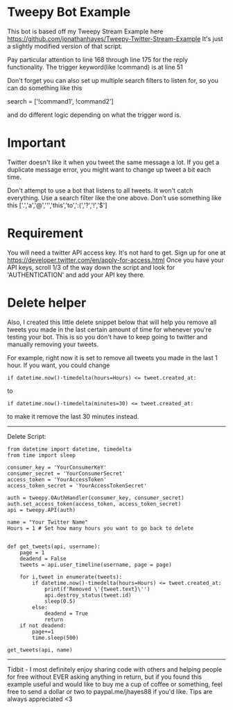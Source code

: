# Tweepy Bot Example

This bot is based off my Tweepy Stream Example here https://github.com/jonathanhayes/Tweepy-Twitter-Stream-Example
It's just a slightly modified version of that script.

Pay particular attention to line 168 through line 175 for the reply functionality.
The trigger keyword(like !command) is at line 51

Don't forget you can also set up multiple search filters to listen for, so you can do something like this

search = ['!command1', !command2']

and do different logic depending on what the trigger word is. 

# Important

Twitter doesn't like it when you tweet the same message a lot. If you get a duplicate message error, 
you might want to change up tweet a bit each time.

Don't attempt to use a bot that listens to all tweets. It won't catch everything. Use a search filter like the one above. Don't use something like this ['.','a','@','\'','this','to',':(','?','!','$']

# Requirement

You will need a twitter API access key. It's not hard to get. 
Sign up for one at https://developer.twitter.com/en/apply-for-access.html
Once you have your API keys, scroll 1/3 of the way down the script and look for 'AUTHENTICATION' and add your API key there.



# Delete helper

Also, I created this little delete snippet below that will help you remove all tweets you made in the last certain amount of time for whenever you're testing your bot. This is so you don't have to keep going to twitter and manually removing your tweets. 

For example, right now it is set to remove all tweets you made in the last 1 hour. If you want, you could change

```if datetime.now()-timedelta(hours=Hours) <= tweet.created_at: ```

to

```if datetime.now()-timedelta(minutes=30) <= tweet.created_at:```

to make it remove the last 30 minutes instead.

----------------------------------

Delete Script:

```import tweepy, datetime, time
from datetime import datetime, timedelta
from time import sleep

consumer_key = 'YourConsumerKeY'
consumer_secret = 'YourConsumerSecret'
access_token = 'YourAccessToken'
access_token_secret = 'YourAccessTokenSecret'

auth = tweepy.OAuthHandler(consumer_key, consumer_secret)
auth.set_access_token(access_token, access_token_secret)
api = tweepy.API(auth)

name = "Your Twitter Name"
Hours = 1 # Set how many hours you want to go back to delete


def get_tweets(api, username):
    page = 1
    deadend = False
    tweets = api.user_timeline(username, page = page)

    for i,tweet in enumerate(tweets):
        if datetime.now()-timedelta(hours=Hours) <= tweet.created_at:
            print(f'Removed \'{tweet.text}\'')
            api.destroy_status(tweet.id)
            sleep(0.5)
        else:
            deadend = True
            return
    if not deadend:
        page+=1
        time.sleep(500)

get_tweets(api, name)
```


----------------------------------------------



Tidbit - I most definitely enjoy sharing code with others 
and helping people for free without EVER asking anything in 
return, but if you found this example useful and would like 
to buy me a cup of coffee or something, feel free to send a
dollar or two to paypal.me/jhayes88 if you'd like. 
Tips are always appreciated <3 


